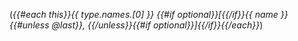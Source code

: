 (*{{#each this}}{{ type.names.[0] }} {{#if optional}}[{{/if}}{{ name }}{{#unless @last}}, {{/unless}}{{#if optional}}]{{/if}}{{/each}}*)